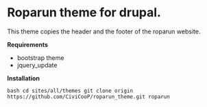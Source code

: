 # Roparun theme for drupal.

This theme copies the header and the footer of the roparun website. 

**Requirements**

* bootstrap theme
* jquery_update

**Installation**

``bash
	cd sites/all/themes
	git clone origin https://github.com/CiviCooP/roparun_theme.git roparun
``